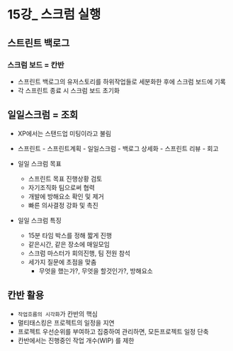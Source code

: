 # 15강_ 스크럼 실행

## 스트린트 백로그

### 스크럼 보드 = 칸반

- 스프린트 백로그의 유저스토리를 하위작업들로 세분화한 후에 스크럼 보드에 기록
- 각 스프린트 종료 시 스크럼 보드 초기화

## 일일스크럼 = 조회

- XP에서는 스탠드업 미팅이라고 불림

- 스프린트 - 스프린트계획 - 일일스크럼 - 백로그 상세화 - 스프린트 리뷰 - 회고

  

- 일일 스크럼 목표

  - 스프린트 목표 진행상황 검토
  - 자기조직화 팀으로써 협력
  - 개발에 방해요소 확인 및 제거
  - 빠른 의사결정 강화 및 촉진



- 일일 스크럼 특징
  - 15분 타임 박스를 정해 짧게 진행
  - 같은시간, 같은 장소에 매일모임
  - 스크럼 마스터가 회의진행, 팀 전원 참석
  - 세가지 질문에 초점을 맞춤
    - 무엇을 했는가?, 무엇을 할것인가?, 방해요소

## 칸반 활용

- ``작업흐름의 시각화``가 칸반의 핵심
- 멀티태스킹은 프로젝트의 일정을 지연
- 프로젝트 우선순위를 부여하고 집중하여 관리하면, 모든프로젝트 일정 단축
- 칸반에서는 진행중인 작업 개수(WIP) 를 제한

